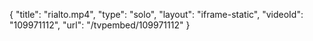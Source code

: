 {
    "title": "rialto.mp4",
    "type": "solo",
    "layout": "iframe-static",
    "videoId": "109971112",
    "url": "\/tvpembed\/109971112"
}